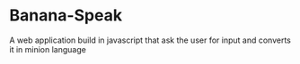 # Banana-Speak
  A web application build in javascript that ask the user for input and converts it in minion language
